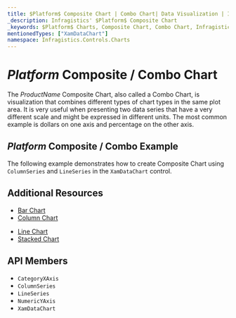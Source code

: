 ```yaml
---
title: $Platform$ Composite Chart | Combo Chart| Data Visualization | Infragistics
_description: Infragistics' $Platform$ Composite Chart
_keywords: $Platform$ Charts, Composite Chart, Combo Chart, Infragistics
mentionedTypes: ["XamDataChart"]
namespace: Infragistics.Controls.Charts
---
```

# $Platform$ Composite / Combo Chart

The $ProductName$ Composite Chart, also called a Combo Chart, is visualization that combines different types of chart types in the same plot area. It is very useful when presenting two data series that have a very different scale and might be expressed in different units. The most common example is dollars on one axis and percentage on the other axis.

## $Platform$ Composite / Combo Example

The following example demonstrates how to create Composite Chart using `ColumnSeries` and `LineSeries` in the `XamDataChart` control.

<code-view style="height: 600px"
           data-demos-base-url="{environment:dvDemosBaseUrl}"
           iframe-src="{environment:dvDemosBaseUrl}/charts/data-chart-composite-chart"
           github-src="charts/data-chart/composite-chart"
           alt="$Platform$ Composite Chart Example" >
</code-view>

<div class="divider--half"></div>

## Additional Resources
- [Bar Chart](bar-chart.md)
- [Column Chart](column-chart.md)
<!-- - [Gantt Chart](gantt-chart.md) -->
- [Line Chart](line-chart.md)
- [Stacked Chart](stacked-chart.md)

## API Members
- `CategoryXAxis`
- `ColumnSeries`
- `LineSeries`
- `NumericYAxis`
- `XamDataChart`
